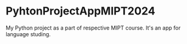 # PyhtonProjectAppMIPT2024
My Python project as a part of respective MIPT course. It's an app for language studing.
